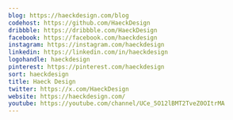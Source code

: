```yaml
---
blog: https://haeckdesign.com/blog
codehost: https://github.com/HaeckDesign
dribbble: https://dribbble.com/HaeckDesign
facebook: https://facebook.com/haeckdesign
instagram: https://instagram.com/haeckdesign
linkedin: https://linkedin.com/in/haeckdesign
logohandle: haeckdesign
pinterest: https://pinterest.com/haeckdesign
sort: haeckdesign
title: Haeck Design
twitter: https://x.com/HaeckDesign
website: https://haeckdesign.com/
youtube: https://youtube.com/channel/UCe_5O12lBMT2TveZ0OItrMA
---
```

